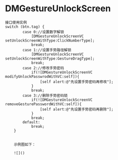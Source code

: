 # DMGestureUnlockScreen

    接口使用实例
    switch (btn.tag) {
            case 0://设置数字解锁
                [DMGestureUnlockScreenVC setUnlockScreenWithType:ClickNumberType];
                break;
            case 1://设置手势路径解锁
                [DMGestureUnlockScreenVC setUnlockScreenWithType:GestureDragType];
                break;
            case 2://修改手势密码
                if(![DMGestureUnlockScreenVC modifyUnlockPasswrodWithVC:self]){
                    [self alert:@"先设置手势密码再修改"];
                }
                break;
            case 3://删除手势密码锁
                if(![DMGestureUnlockScreenVC removeGesturePasswordWithVC:self]){
                    [self alert:@"先设置手势密码再删除"];
                }
                break;
            default:
                break;
        }
        
        
        示例图如下：
        
        ![]()
